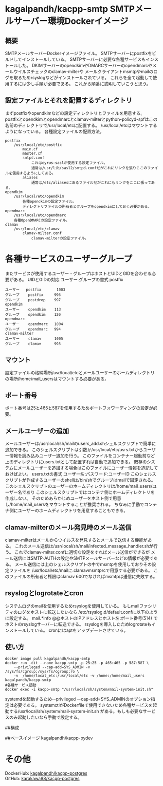 # kagalpandh/kacpp-smtp SMTPメールサーバー環境Dockerイメージ

## 概要
SMTPメールサーバーDockerイメージファイル。
SMTPサーバーにpostfixをビルドしてインストールしている。
SMTPサーバーに必要な各種サービスもインストールした。
DKIMサーバーのopendkimやDMARCサーバーのopendmarcやメールウイルスチェックのclamav-milterや
メールクライアントmsmtpやmailのログを取るためrsyslogなどがインストールされている。
これらを全て起動して使用するには少し手順が必要である。
これから順番に説明していこうと思う。

## 設定ファイルとそれを配置するディレクトリ
まずpostfixやopendkimなどの設定ディレクトリとファイルを用意する。
postfixとopendkimとopendmarcとclamav-milterとpython-policyd-spfはこの名前のディレクトリで/usr/local/etcに配置する。
/usr/local/etcはマウントするようになっている。
各種設定ファイルの配置方法。
~~~
postfix
    /usr/local/etc/postfix
        main.cf
        master.cf
        smtpd.conf
            これはcyrus-saslが使用する設定ファイル。
            通常は/usr/lib/sasl2/smtpd.confだがこれにリンクを張りここのファイルを使用するようにしてある。
        aliases
            通常は/etc/aliasesにあるファイルだがこれにもリンクをここに張ってある。
opendkim
    /usr/local/etc/opendkim
        各種opendkimの設定ファイル。
        ディレクトリファイルの所有者とグループをopendkimにしておく必要がある。
opendmarc
    /usr/local/etc/opendmarc
    各種OpenDMARCの設定ファイル。
clamav
    /usr/local/etc/clamav
        clamav-milter.conf
            clamav-milterの設定ファイル。
~~~

# 各種サービスのユーザーグループ
またサービスが使用するユーザー・グループはホストとUIDとGIDを合わせる必要がある。
UIDとGIDの対応 ユーザー.グループの書式
postfix
~~~
ユーザー   postfix       1003
グループ    postfix     996
グループ    postdrop    997
opendkim
ユーザー    opendkim    113
グループ    opendkim    120
opendmarc
ユーザー    opendmarc   1004
グループ    opendmarc   994
clamav-milter
ユーザー    clamav      1005
グループ    clamav      993
~~~

## マウント
設定ファイルの格納場所/usr/local/etcとメールユーザーのホームディレクトリの場所/home/mail_usersはマウントする必要がある。

## ポート番号
ポート番号は25と465と587を使用するためポートフォワーディングの設定が必要。

## メールユーザーの追加
メールユーザーは/usr/local/sh/mailのusers_add.shシェルスクリプトで簡単に追加できる。
このシェルスクリプトは引数か/usr/local/etc/usrs.txtからユーザー情報を読み込みユーザー追加を行う。
このファイルをコンテナー起動前など上のディレクトリにusers.txtとして配置すれば自動で追加できる。
既存のシステムにメールユーザーを追加する場合はこのファイルにユーザー情報を追記しておけばよい。
users.txtの書式
ユーザー名:パスワード:ユーザーID
このシェルスクリプトが作成するユーザーのshellは/bin/shでグループはmailで固定される。
このシェルスクリプトのユーザーのホームディレクトリは/home/mail_users/ユーザー名であり
このシェルスクリプトではコンテナ側にホームディレクトリを作成しない。
そのためあらかじめユーザーをホスト側で用意し/home/mail_usersをマウントすることが推奨される。
ちなみに手動でコンテナ側にユーザーのホームディレクトリを用意することもできる。

## clamav-milterのメール発見時のメール送信
clamav-milterはメールからウイルスを発見するとメールで送信する機能がある。
これのメール送信は/usr/local/sh/mail/infected_message_handler.shが行う。
これでclamav-milter.confに適切な設定をすればメール送信ができるが
メール送信にはSMTP-AUTHの設定やSMTPメールサーバーなどの情報が必要である。
メール送信には上のシェルスクリプトの中でmsmtpを使用しておりその設定ファイルを
/usr/local/etc/mailに.clamavmsmtprcで用意する必要がある。
このファイルの所有者と権限はclamav 600でなければmsmtpは送信に失敗する。

## rsyslogとlogrotateとcron
システムログのmailを使用するためrsyslogを使用している。
もしmailファシリティのログをホストに転送したいなら
/etc/rsyslog.d/default.confに以下のように設定する。
mail.*info          @@ホストのIPアドレスとホスト名:ポート番号(514)
でホストのrsyslogサーバーに転送できる。
rsyslogを導入したためlogrotateもインストールしている。
cronにはaptをアップデートさせている。

## 使い方
```shell
docker image pull kagalpandh/kacpp-smtp
docker run -dit --name kacpp-smtp -p 25:25 -p 465:465 -p 587:587 \
    --privileged --cap-add=SYS_ADMIN -v /sys/fs/cgroup:/sys/fs/cgroup:ro \
    -v  /home/local_etc:/usr/local/etc -v /home:/home/mail_users kagalpandh/kacpp-smtp
#各種サービス起動
docker exec -i kacpp-smtp "/usr/local/sh/system/mail-system-init.sh"
```
systemdを起動するため--privileged --cap-add=SYS_ADMINのオプション指定は必要である。
systemctlがDockerfileで使用できないため各種サービスを起動する/usr/local/sh/system/mail-system-init.sh
がある。もしも必要なサービスのみ起動したいなら手動で設定する。

##構成

##ベースイメージ
kagalpandh/kacpp-pydev

# その他
DockerHub: [kagalpandh/kacpp-postgres](https://hub.docker.com/repository/docker/kagalpandh/kacpp-smtp)<br />
GitHub: [karakawa88/kacpp-postgres](https://github.com/karakawa88/kacpp-smtp)

